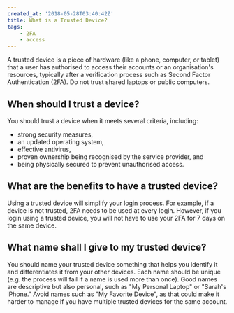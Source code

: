 ```yaml
---
created_at: '2018-05-28T03:40:42Z'
title: What is a Trusted Device?
tags: 
    - 2FA
    - access
---
```


A trusted device is a piece of hardware (like a phone, computer, or tablet) 
that a user has authorised to access their accounts or an organisation's resources, 
typically after a verification process such as Second Factor Authentication (2FA).
Do not trust shared laptops or public computers. 

## When should I trust a device?

You should trust a device when it meets several criteria, including: 

- strong security measures,
- an updated operating system,
- effective antivirus,
- proven ownership being recognised by the service provider, and
- being physically secured to prevent unauthorised access.

## What are the benefits to have a trusted device?

Using a trusted device will simplify your login process. For example, if a device is not trusted, 2FA needs to be used at every login. However, if you login using a trusted device, you will not have to use your 2FA for 7 days on the same device.

## What name shall I give to my trusted device?

You should name your trusted device something that helps you identify it and differentiates it from your other devices. Each name should be unique (e.g. the process will fail if a name is used more than once). 
Good names are descriptive but also personal, such as "My Personal Laptop" or "Sarah's iPhone." 
Avoid names such as "My Favorite Device", as that could make it harder to manage if you have multiple trusted devices for the same account. 
